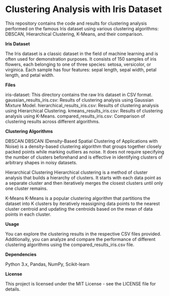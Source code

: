 # Clustering Analysis with Iris Dataset
This repository contains the code and results for clustering analysis performed on the famous Iris dataset using various clustering algorithms: DBSCAN, Hierarchical Clustering, K-Means, and their comparison.

**Iris Dataset**

The Iris dataset is a classic dataset in the field of machine learning and is often used for demonstration purposes. It consists of 150 samples of iris flowers, each belonging to one of three species: setosa, versicolor, or virginica. Each sample has four features: sepal length, sepal width, petal length, and petal width.

**Files**

iris-dataset: This directory contains the raw Iris dataset in CSV format.
gaussian_results_iris.csv: Results of clustering analysis using Gaussian Mixture Model.
hierarchical_results_iris.csv: Results of clustering analysis using Hierarchical Clustering.
kmeans_results_iris.csv: Results of clustering analysis using K-Means.
compared_results_iris.csv: Comparison of clustering results across different algorithms.

**Clustering Algorithms**

DBSCAN
DBSCAN (Density-Based Spatial Clustering of Applications with Noise) is a density-based clustering algorithm that groups together closely packed points while marking outliers as noise. It does not require specifying the number of clusters beforehand and is effective in identifying clusters of arbitrary shapes in noisy datasets.

Hierarchical Clustering
Hierarchical clustering is a method of cluster analysis that builds a hierarchy of clusters. It starts with each data point as a separate cluster and then iteratively merges the closest clusters until only one cluster remains.

K-Means
K-Means is a popular clustering algorithm that partitions the dataset into K clusters by iteratively reassigning data points to the nearest cluster centroid and updating the centroids based on the mean of data points in each cluster.

**Usage**

You can explore the clustering results in the respective CSV files provided. Additionally, you can analyze and compare the performance of different clustering algorithms using the compared_results_iris.csv file.

**Dependencies**

Python 3.x,
Pandas,
NumPy,
Scikit-learn

**License**

This project is licensed under the MIT License - see the LICENSE file for details.
